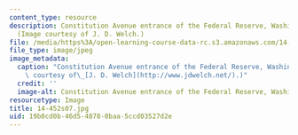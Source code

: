 ```yaml
---
content_type: resource
description: Constitution Avenue entrance of the Federal Reserve, Washington, DC.
  (Image courtesy of J. D. Welch.)
file: /media/https%3A/open-learning-course-data-rc.s3.amazonaws.com/14-452-macroeconomic-theory-ii-spring-2007/19b0cd0b46d548780baa5ccd03527d2e_14-452s07.jpg
file_type: image/jpeg
image_metadata:
  caption: "Constitution Avenue entrance of the Federal Reserve, Washington, DC. (Image\
    \ courtesy of\_[J. D. Welch](http://www.jdwelch.net/).)"
  credit: ''
  image-alt: Constitution Avenue entrance of the Federal Reserve, Washington, DC.
resourcetype: Image
title: 14-452s07.jpg
uid: 19b0cd0b-46d5-4878-0baa-5ccd03527d2e
---
```

